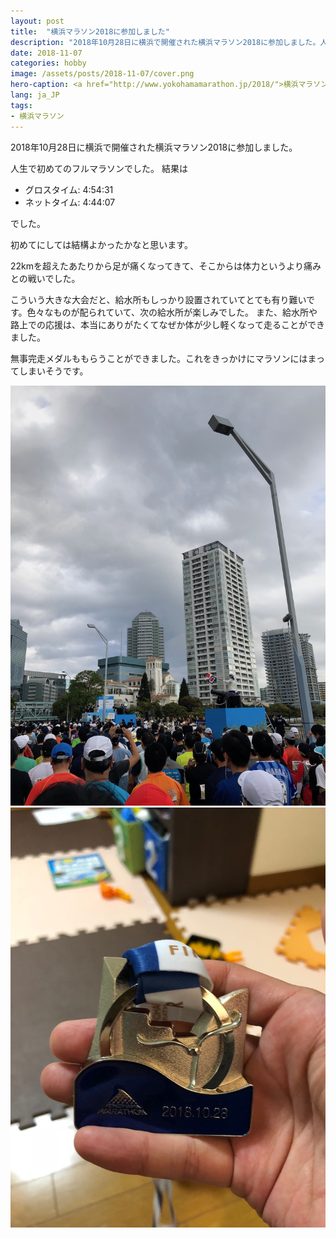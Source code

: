 ```yaml
---
layout: post
title:  "横浜マラソン2018に参加しました"
description: "2018年10月28日に横浜で開催された横浜マラソン2018に参加しました。人生で初めてのフルマラソンでした。"
date: 2018-11-07
categories: hobby
image: /assets/posts/2018-11-07/cover.png
hero-caption: <a href="http://www.yokohamamarathon.jp/2018/">横浜マラソンWebサイト</a>よりスクリーンショット
lang: ja_JP
tags:
- 横浜マラソン
---
```


2018年10月28日に横浜で開催された横浜マラソン2018に参加しました。

人生で初めてのフルマラソンでした。
結果は

- グロスタイム: 4:54:31
- ネットタイム: 4:44:07

でした。

初めてにしては結構よかったかなと思います。

22kmを超えたあたりから足が痛くなってきて、そこからは体力というより痛みとの戦いでした。

こういう大きな大会だと、給水所もしっかり設置されていてとても有り難いです。色々なものが配られていて、次の給水所が楽しみでした。
また、給水所や路上での応援は、本当にありがたくてなぜか体が少し軽くなって走ることができました。

無事完走メダルももらうことができました。これをきっかけにマラソンにはまってしまいそうです。

![横浜マラソン1](/assets/posts/2018-11-07/yokohama-marathon1.jpeg "横浜マラソン1")
![横浜マラソン2](/assets/posts/2018-11-07/yokohama-marathon2.jpeg "横浜マラソン2")